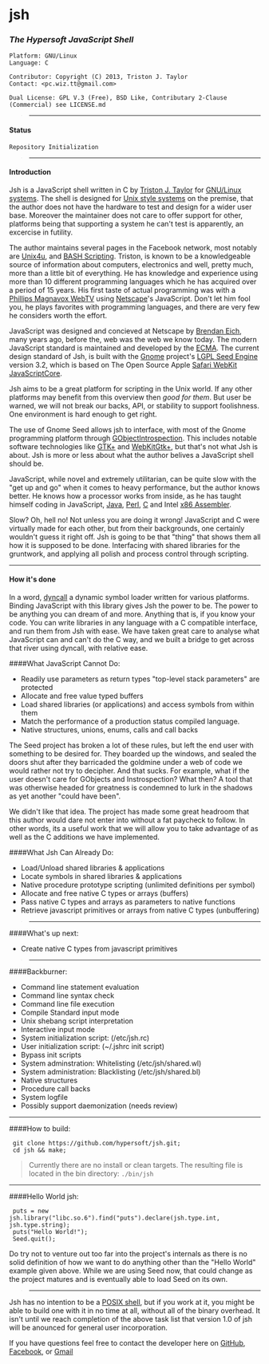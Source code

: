 jsh<markup theme='hypersoft'>
===

### *The Hypersoft JavaScript Shell*

	Platform: GNU/Linux
	Language: C

	Contributor: Copyright (C) 2013, Triston J. Taylor
	Contact: <pc.wiz.tt@gmail.com>

	Dual License: GPL V.3 (Free), BSD Like, Contributary 2-Clause (Commercial) see LICENSE.md

><hr>

#### Status

	Repository Initialization

><hr>

#### Introduction
Jsh is a JavaScript shell written in C by [Triston J. Taylor](https://facebook.com/pc.wiz.tt)
for [GNU/Linux systems](http://www.gnu.org/gnu/linux-and-gnu.html).
The shell is designed for [Unix style systems](http://www.unix.org/) on the 
premise, that the author does not have the hardware to test and design for a 
wider user base. Moreover the maintainer does not care to offer support for 
other, platforms being that supporting a system he can't test is apparently, an 
excercise in futility.

The author maintains several pages in the Facebook network, most notably are
[Unix4u](https://facebook.com/unix4u), and [BASH Scripting](https://facebook.com/alt.bash).
Triston, is known to be a knowledgeable source of information about computers, 
electronics and well, pretty much, more than a little bit of everything. He has knowledge
and experience using more than 10 different programming languages which he has
acquired over a period of 15 years. His first taste of actual programming was
with a [Phillips Magnavox WebTV](http://en.wikipedia.org/wiki/WebTV_Networks#Early_history)
using [Netscape](http://en.wikipedia.org/wiki/Netscape)'s JavaScript. Don't let him fool you, he
plays favorites with programming languages, and there are very few he considers
worth the effort.

JavaScript was designed and concieved at Netscape by
[Brendan Eich](http://en.wikipedia.org/wiki/Brendan_Eich), many years
ago, before the, web was the web we know today. The modern JavaScript standard
is maintained and developed by the [ECMA](http://www.ecma-international.org). 
The current design standard of Jsh, is built with the [Gnome](http://gnome.org)
project's [LGPL Seed Engine](https://live.gnome.org/Seed) version 3.2, which is
based on The Open Source Apple [Safari WebKit](http://www.webkit.org/)
[JavaScriptCore](http://trac.webkit.org/wiki/JavaScriptCore).

Jsh aims to be a great platform for scripting in the Unix world. If any other
platforms may benefit from this overview then *good for them*. But user be warned,
we will not break our backs, API, or stability to support foolishness. One
environment is hard enough to get right.

The use of Gnome Seed allows jsh to interface, with most of the Gnome
programming platform through 
[GObjectIntrospection](https://live.gnome.org/GObjectIntrospection). This 
includes notable software technologies like [GTK+](http://www.gtk.org/) and
[WebKitGtk+](http://webkitgtk.org/), but that's not what Jsh is about.
Jsh is more or less about what the author belives a JavaScript shell should be.

JavaScript, while novel and extremely utilitarian, can be quite slow with the 
"get up and go" when it comes to heavy performance, but the author knows better.
He knows how a processor works from inside, as he has taught himself coding in 
JavaScript, [Java](http://www.java.com/), [Perl](http://www.perl.org/),
[C](http://en.wikipedia.org/wiki/C_\(programming_language\)) and
Intel [x86 Assembler](http://en.wikipedia.org/wiki/X86_assembly_language).

Slow? Oh, hell no! Not unless you are doing it wrong! JavaScript and C were virtually
made for each other, but from their backgrounds, one certainly wouldn't guess it
right off. Jsh is going to be that "thing" that shows them all how it is supposed
to be done. Interfacing with shared libraries for the gruntwork, and applying
all polish and process control through scripting.
<hr>

#### How it's done
In a word, [dyncall](http://dyncall.org) a dynamic symbol loader written for
various platforms. Binding JavaScript with this library gives Jsh the power to be.
The power to be anything you can dream of and more. Anything that is, if you
know your code. You can write libraries in any language with a C compatible
interface, and run them from Jsh with ease. We have taken great care to analyse
what JavaScript can and can't do the C way, and we built a bridge to get across
that river using dyncall, with relative ease.

####What JavaScript Cannot Do:

* Readily use parameters as return types "top-level stack parameters" are protected
* Allocate and free value typed buffers
* Load shared libraries (or applications) and access symbols from within them
* Match the performance of a production status compiled language.
* Native structures, unions, enums, calls and call backs

The Seed project has broken a lot of these rules, but left the end user with
something to be desired for. They boarded up the windows, and sealed the doors
shut after they barricaded the goldmine under a web of code we would rather
not try to decipher. And that sucks. For example, what if the user doesn't care for
GObjects and Instrospection? What then? A tool that was otherwise headed for
greatness is condemned to lurk in the shadows as yet another "could have been".

We didn't like that idea. The project has made some great headroom that this
author would dare not enter into without a fat paycheck to follow. In other
words, its a useful work that we will allow you to take advantage of as well
as the C additions we have implemented.
	 
####What Jsh Can Already Do:

* Load/Unload shared libraries & applications
* Locate symbols in shared libraries & applications
* Native procedure prototype scripting (unlimited definitions per symbol)
* Allocate and free native C types or arrays (buffers)
* Pass native C types and arrays as parameters to native functions
* Retrieve javascript primitives or arrays from native C types (unbuffering)

><hr>

####What's up next:

* Create native C types from javascript primitives

><hr>

####Backburner:

* Command line statement evaluation
* Command line syntax check
* Command line file execution
* Compile Standard input mode
* Unix shebang script interpretation
* Interactive input mode
* System initialization script: (/etc/jsh.rc)
* User initialization script: (~/.jshrc init script)
* Bypass init scripts
* System adminstration: Whitelisting (/etc/jsh/shared.wl)
* System administration: Blacklisting (/etc/jsh/shared.bl)
* Native structures
* Procedure call backs
* System logfile
* Possibly support daemonization (needs review)

<hr>

####How to build:

	 git clone https://github.com/hypersoft/jsh.git;
	 cd jsh && make;

>Currently there are no install or clean targets. The resulting file is located
in the bin directory: `./bin/jsh`
<hr>

####Hello World jsh:

	 puts = new jsh.library("libc.so.6").find("puts").declare(jsh.type.int, jsh.type.string);
	 puts("Hello World!");
	 Seed.quit();

Do try not to venture out too far into the project's internals as there is no
solid definition of how we want to do anything other than the "Hello World"
example given above. While we are using Seed now, that could change as the project
matures and is eventually able to load Seed on its own.

><hr>

Jsh has no intention to be a
[POSIX shell](http://pubs.opengroup.org/onlinepubs/009695399/utilities/xcu_chap02.html),
but if you work at it, you might be able to build one with it in no time at all,
without all of the binary overhead. It isn't until we reach completion of the 
above task list that version 1.0 of jsh will be anounced for general user incorporation.

If you have questions feel free to contact the developer here on 
[GitHub](https://github.com/hypersoft),
[Facebook](https://facebook.com/pc.wiz.tt), or 
[Gmail](mailto:pc.wiz.tt@gmail.com)

